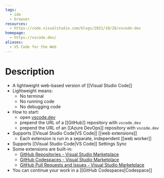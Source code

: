 ```yaml
---
tags:
  - ide
  - browser
resources:
  - https://code.visualstudio.com/blogs/2021/10/20/vscode-dev
homepage:
  - https://vscode.dev/
aliases:
  - VS Code for the Web
---
```

# Description
- A lightweight web-based version of [[Visual Studio Code]]
- Lightweight means:
	- No terminal
	- No running code
	- No debugging code
- How to start:
	- open [vscode.dev](https://vscode.dev)
	- prepend the URL of a [[GitHub]] repository with `vscode.dev`
	- prepend the URL of an [[Azure DevOps]] repository with `vscode.dev`
- Supports [[Visual Studio Code|VS Code]] [[web extensions]]
	- Each extension is run in a separate, independent [[web worker]]
- Supports [[Visual Studio Code|VS Code]] Settings Sync
- Some extensions are built-in:
	- [GitHub Repositories - Visual Studio Marketplace](https://marketplace.visualstudio.com/items?itemName=github.remotehub)
	- [GitHub Codespaces - Visual Studio Marketplace](https://marketplace.visualstudio.com/items?itemName=GitHub.codespaces)
	- [GitHub Pull Requests and Issues - Visual Studio Marketplace](https://marketplace.visualstudio.com/items?itemName=GitHub.vscode-pull-request-github)
- You can continue your work in a [[GitHub Codespaces|Codespace]]
